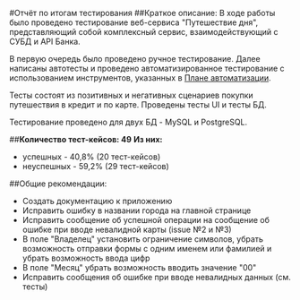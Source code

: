 #Отчёт по итогам тестирования
##Краткое описание:
В ходе работы было проведено тестирование веб-сервиса "Путешествие дня", представляющий собой комплексный сервис,
взаимодействующий с СУБД и API Банка.

В первую очередь было проведено ручное тестирование.
Далее написаны автотесты и проведено автоматизированное тестирование с использованием инструментов, указанных в 
[Плане автоматизации](Plan.md).

Тесты состоят из позитивных и негативных сценариев покупки путешествия в кредит и по карте. Проведены тесты UI и тесты БД.

Тестирование проведено для двух БД - MySQL и PostgreSQL.

##**Количество тест-кейсов: 49**
**Из них:** 
- успешных - 40,8% (20 тест-кейсов)
- неуспешных - 59,2% (29 тест-кейсов)

##Общие рекомендации:
- Создать документацию к приложению
- Исправить ошибку в названии города на главной странице
- Исправить сообщение об успешной операции на сообщение об ошибке при вводе невалидной карты (issue №2 и №3)  
- В поле "Владелец" установить ограничение символов, убрать возможность отправки формы с одним именем или фамилией
  и убрать возможность ввода цифр
- В поле "Месяц" убрать возможность вводить значение "00"
- Исправить сообщения об ошибке при вводе невалидных данных (см. тесты)
